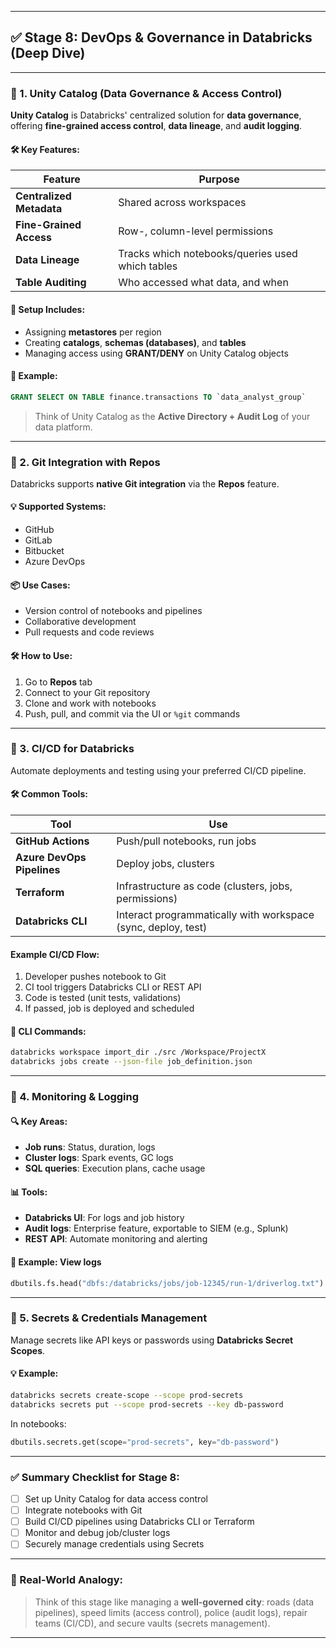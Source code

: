 
---

## ✅ Stage 8: DevOps & Governance in Databricks (Deep Dive)

---

### 🔹 1. Unity Catalog (Data Governance & Access Control)

**Unity Catalog** is Databricks' centralized solution for **data governance**, offering **fine-grained access control**, **data lineage**, and **audit logging**.

#### 🛠️ Key Features:

| Feature                  | Purpose                                          |
| ------------------------ | ------------------------------------------------ |
| **Centralized Metadata** | Shared across workspaces                         |
| **Fine-Grained Access**  | Row-, column-level permissions                   |
| **Data Lineage**         | Tracks which notebooks/queries used which tables |
| **Table Auditing**       | Who accessed what data, and when                 |

#### 🧰 Setup Includes:

* Assigning **metastores** per region
* Creating **catalogs**, **schemas (databases)**, and **tables**
* Managing access using **GRANT/DENY** on Unity Catalog objects

#### 🔐 Example:

```sql
GRANT SELECT ON TABLE finance.transactions TO `data_analyst_group`
```

> Think of Unity Catalog as the **Active Directory + Audit Log** of your data platform.

---

### 🔹 2. Git Integration with Repos

Databricks supports **native Git integration** via the **Repos** feature.

#### 💡 Supported Systems:

* GitHub
* GitLab
* Bitbucket
* Azure DevOps

#### 📦 Use Cases:

* Version control of notebooks and pipelines
* Collaborative development
* Pull requests and code reviews

#### 🛠️ How to Use:

1. Go to **Repos** tab
2. Connect to your Git repository
3. Clone and work with notebooks
4. Push, pull, and commit via the UI or `%git` commands

---

### 🔹 3. CI/CD for Databricks

Automate deployments and testing using your preferred CI/CD pipeline.

#### 🛠️ Common Tools:

| Tool                       | Use                                                           |
| -------------------------- | ------------------------------------------------------------- |
| **GitHub Actions**         | Push/pull notebooks, run jobs                                 |
| **Azure DevOps Pipelines** | Deploy jobs, clusters                                         |
| **Terraform**              | Infrastructure as code (clusters, jobs, permissions)          |
| **Databricks CLI**         | Interact programmatically with workspace (sync, deploy, test) |

#### Example CI/CD Flow:

1. Developer pushes notebook to Git
2. CI tool triggers Databricks CLI or REST API
3. Code is tested (unit tests, validations)
4. If passed, job is deployed and scheduled

#### 🧪 CLI Commands:

```bash
databricks workspace import_dir ./src /Workspace/ProjectX
databricks jobs create --json-file job_definition.json
```

---

### 🔹 4. Monitoring & Logging

#### 🔍 Key Areas:

* **Job runs**: Status, duration, logs
* **Cluster logs**: Spark events, GC logs
* **SQL queries**: Execution plans, cache usage

#### 📊 Tools:

* **Databricks UI**: For logs and job history
* **Audit logs**: Enterprise feature, exportable to SIEM (e.g., Splunk)
* **REST API**: Automate monitoring and alerting

#### 📘 Example: View logs

```python
dbutils.fs.head("dbfs:/databricks/jobs/job-12345/run-1/driverlog.txt")
```

---

### 🔹 5. Secrets & Credentials Management

Manage secrets like API keys or passwords using **Databricks Secret Scopes**.

#### 💡 Example:

```bash
databricks secrets create-scope --scope prod-secrets
databricks secrets put --scope prod-secrets --key db-password
```

In notebooks:

```python
dbutils.secrets.get(scope="prod-secrets", key="db-password")
```

---

### ✅ Summary Checklist for Stage 8:

* [ ] Set up Unity Catalog for data access control
* [ ] Integrate notebooks with Git
* [ ] Build CI/CD pipelines using Databricks CLI or Terraform
* [ ] Monitor and debug job/cluster logs
* [ ] Securely manage credentials using Secrets

---

### 📘 Real-World Analogy:

> Think of this stage like managing a **well-governed city**: roads (data pipelines), speed limits (access control), police (audit logs), repair teams (CI/CD), and secure vaults (secrets management).

---


